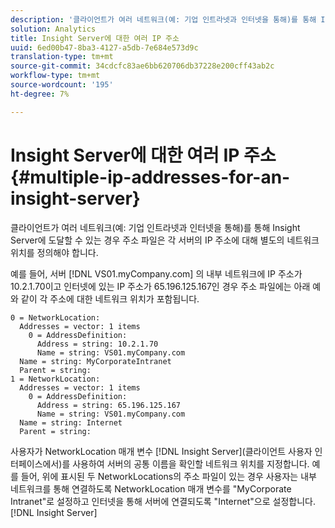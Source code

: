```yaml
---
description: '클라이언트가 여러 네트워크(예: 기업 인트라넷과 인터넷을 통해)를 통해 Insight Server에 도달할 수 있는 경우 주소 파일은 각 서버의 IP 주소에 대해 별도의 네트워크 위치를 정의해야 합니다.'
solution: Analytics
title: Insight Server에 대한 여러 IP 주소
uuid: 6ed00b47-8ba3-4127-a5db-7e684e573d9c
translation-type: tm+mt
source-git-commit: 34cdcfc83ae6bb620706db37228e200cff43ab2c
workflow-type: tm+mt
source-wordcount: '195'
ht-degree: 7%

---
```



# Insight Server에 대한 여러 IP 주소{#multiple-ip-addresses-for-an-insight-server}

클라이언트가 여러 네트워크(예: 기업 인트라넷과 인터넷을 통해)를 통해 Insight Server에 도달할 수 있는 경우 주소 파일은 각 서버의 IP 주소에 대해 별도의 네트워크 위치를 정의해야 합니다.

예를 들어, 서버 [!DNL VS01.myCompany.com] 의 내부 네트워크에 IP 주소가 10.2.1.70이고 인터넷에 있는 IP 주소가 65.196.125.167인 경우 주소 파일에는 아래 예와 같이 각 주소에 대한 네트워크 위치가 포함됩니다.

```
0 = NetworkLocation: 
  Addresses = vector: 1 items
    0 = AddressDefinition: 
      Address = string: 10.2.1.70
      Name = string: VS01.myCompany.com
  Name = string: MyCorporateIntranet
  Parent = string: 
1 = NetworkLocation: 
  Addresses = vector: 1 items
    0 = AddressDefinition: 
      Address = string: 65.196.125.167
      Name = string: VS01.myCompany.com
  Name = string: Internet
  Parent = string:
```

사용자가 NetworkLocation 매개 변수 [!DNL Insight Server](클라이언트 사용자 인터페이스에서)를 사용하여 서버의 공통 이름을 확인할 네트워크 위치를 지정합니다. 예를 들어, 위에 표시된 두 NetworkLocations의 주소 파일이 있는 경우 사용자는 내부 네트워크를 통해 연결하도록 NetworkLocation 매개 변수를 &quot;MyCorporate Intranet&quot;로 설정하고 인터넷을 통해 서버에 연결되도록 &quot;Internet&quot;으로 설정합니다. [!DNL Insight Server]
